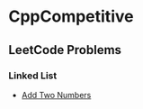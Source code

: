 # CppCompetitive


## LeetCode Problems

### Linked List
* [Add Two Numbers](https://leetcode.com/problems/add-two-numbers/)